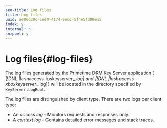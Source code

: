 ```yaml
---
seo-title: Log files
title: Log files
uuid: ae06d20c-ced4-4174-9ecd-5f4e5fd80e15
index: y
internal: n
snippet: y
---
```


# Log files{#log-files}

The log files generated by the Primetime DRM Key Server application ( [!DNL flashaccess-ioskeyserver_*.log] and [!DNL flashaccess-xboxkeyserver_*.log]) will be located in the directory specified by `KeyServer.LogRoot`.

The log files are distinguished by client type. There are two logs per client type:

* An *access log* - Monitors requests and responses only. 
* A *context log* - Contains detailed error messages and stack traces.

